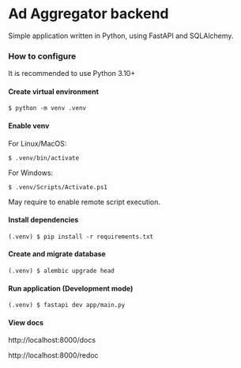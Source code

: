 # Ad Aggregator backend

Simple application written in Python, using FastAPI and SQLAlchemy.

### How to configure

It is recommended to use Python 3.10+

#### Create virtual environment

`$ python -m venv .venv`

#### Enable venv
For Linux/MacOS:

`$ .venv/bin/activate`

For Windows:

`$ .venv/Scripts/Activate.ps1`

May require to enable remote script execution.

#### Install dependencies

`(.venv) $ pip install -r requirements.txt`

#### Create and migrate database

`(.venv) $ alembic upgrade head`

#### Run application (Development mode)

`(.venv) $ fastapi dev app/main.py`

#### View docs

http://localhost:8000/docs

http://localhost:8000/redoc
